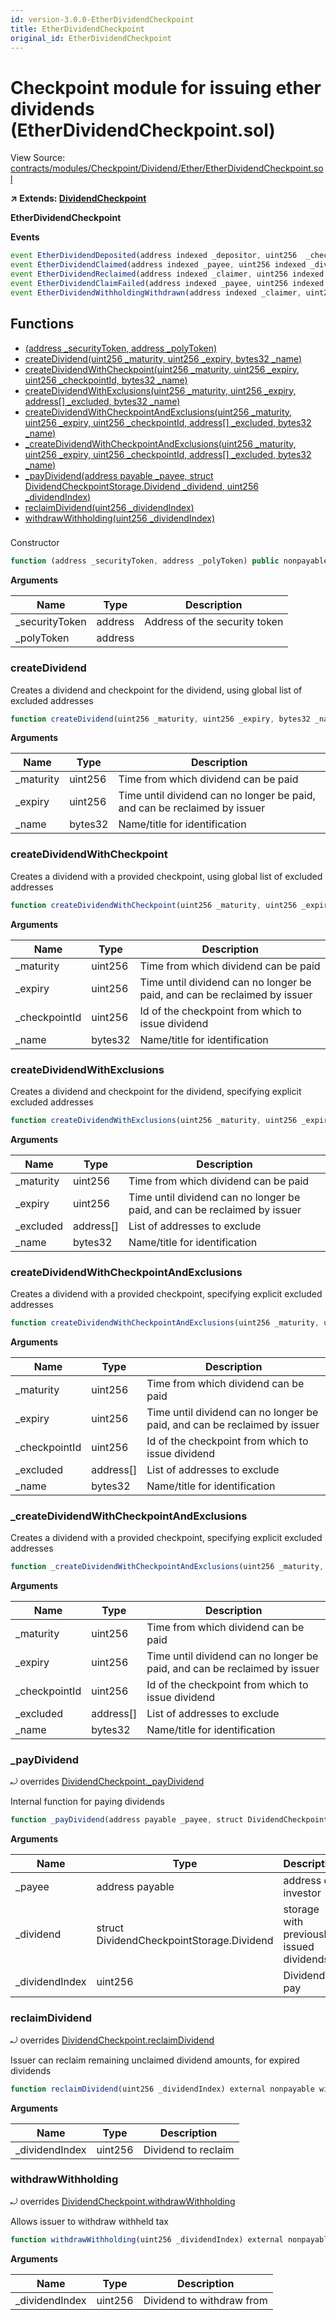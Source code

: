 ```yaml
---
id: version-3.0.0-EtherDividendCheckpoint
title: EtherDividendCheckpoint
original_id: EtherDividendCheckpoint
---
```


# Checkpoint module for issuing ether dividends (EtherDividendCheckpoint.sol)

View Source: [contracts/modules/Checkpoint/Dividend/Ether/EtherDividendCheckpoint.sol](../../../contracts/modules/Checkpoint/Dividend/Ether/EtherDividendCheckpoint.sol)

**↗ Extends: [DividendCheckpoint](DividendCheckpoint.md)**

**EtherDividendCheckpoint**

**Events**

```js
event EtherDividendDeposited(address indexed _depositor, uint256  _checkpointId, uint256  _maturity, uint256  _expiry, uint256  _amount, uint256  _totalSupply, uint256 indexed _dividendIndex, bytes32 indexed _name);
event EtherDividendClaimed(address indexed _payee, uint256 indexed _dividendIndex, uint256  _amount, uint256  _withheld);
event EtherDividendReclaimed(address indexed _claimer, uint256 indexed _dividendIndex, uint256  _claimedAmount);
event EtherDividendClaimFailed(address indexed _payee, uint256 indexed _dividendIndex, uint256  _amount, uint256  _withheld);
event EtherDividendWithholdingWithdrawn(address indexed _claimer, uint256 indexed _dividendIndex, uint256  _withheldAmount);
```

## Functions

- [(address _securityToken, address _polyToken)](#)
- [createDividend(uint256 _maturity, uint256 _expiry, bytes32 _name)](#createdividend)
- [createDividendWithCheckpoint(uint256 _maturity, uint256 _expiry, uint256 _checkpointId, bytes32 _name)](#createdividendwithcheckpoint)
- [createDividendWithExclusions(uint256 _maturity, uint256 _expiry, address[] _excluded, bytes32 _name)](#createdividendwithexclusions)
- [createDividendWithCheckpointAndExclusions(uint256 _maturity, uint256 _expiry, uint256 _checkpointId, address[] _excluded, bytes32 _name)](#createdividendwithcheckpointandexclusions)
- [_createDividendWithCheckpointAndExclusions(uint256 _maturity, uint256 _expiry, uint256 _checkpointId, address[] _excluded, bytes32 _name)](#_createdividendwithcheckpointandexclusions)
- [_payDividend(address payable _payee, struct DividendCheckpointStorage.Dividend _dividend, uint256 _dividendIndex)](#_paydividend)
- [reclaimDividend(uint256 _dividendIndex)](#reclaimdividend)
- [withdrawWithholding(uint256 _dividendIndex)](#withdrawwithholding)

### 

Constructor

```js
function (address _securityToken, address _polyToken) public nonpayable Module 
```

**Arguments**

| Name        | Type           | Description  |
| ------------- |------------- | -----|
| _securityToken | address | Address of the security token | 
| _polyToken | address |  | 

### createDividend

Creates a dividend and checkpoint for the dividend, using global list of excluded addresses

```js
function createDividend(uint256 _maturity, uint256 _expiry, bytes32 _name) external payable withPerm 
```

**Arguments**

| Name        | Type           | Description  |
| ------------- |------------- | -----|
| _maturity | uint256 | Time from which dividend can be paid | 
| _expiry | uint256 | Time until dividend can no longer be paid, and can be reclaimed by issuer | 
| _name | bytes32 | Name/title for identification | 

### createDividendWithCheckpoint

Creates a dividend with a provided checkpoint, using global list of excluded addresses

```js
function createDividendWithCheckpoint(uint256 _maturity, uint256 _expiry, uint256 _checkpointId, bytes32 _name) external payable withPerm 
```

**Arguments**

| Name        | Type           | Description  |
| ------------- |------------- | -----|
| _maturity | uint256 | Time from which dividend can be paid | 
| _expiry | uint256 | Time until dividend can no longer be paid, and can be reclaimed by issuer | 
| _checkpointId | uint256 | Id of the checkpoint from which to issue dividend | 
| _name | bytes32 | Name/title for identification | 

### createDividendWithExclusions

Creates a dividend and checkpoint for the dividend, specifying explicit excluded addresses

```js
function createDividendWithExclusions(uint256 _maturity, uint256 _expiry, address[] _excluded, bytes32 _name) public payable withPerm 
```

**Arguments**

| Name        | Type           | Description  |
| ------------- |------------- | -----|
| _maturity | uint256 | Time from which dividend can be paid | 
| _expiry | uint256 | Time until dividend can no longer be paid, and can be reclaimed by issuer | 
| _excluded | address[] | List of addresses to exclude | 
| _name | bytes32 | Name/title for identification | 

### createDividendWithCheckpointAndExclusions

Creates a dividend with a provided checkpoint, specifying explicit excluded addresses

```js
function createDividendWithCheckpointAndExclusions(uint256 _maturity, uint256 _expiry, uint256 _checkpointId, address[] _excluded, bytes32 _name) public payable withPerm 
```

**Arguments**

| Name        | Type           | Description  |
| ------------- |------------- | -----|
| _maturity | uint256 | Time from which dividend can be paid | 
| _expiry | uint256 | Time until dividend can no longer be paid, and can be reclaimed by issuer | 
| _checkpointId | uint256 | Id of the checkpoint from which to issue dividend | 
| _excluded | address[] | List of addresses to exclude | 
| _name | bytes32 | Name/title for identification | 

### _createDividendWithCheckpointAndExclusions

Creates a dividend with a provided checkpoint, specifying explicit excluded addresses

```js
function _createDividendWithCheckpointAndExclusions(uint256 _maturity, uint256 _expiry, uint256 _checkpointId, address[] _excluded, bytes32 _name) internal nonpayable
```

**Arguments**

| Name        | Type           | Description  |
| ------------- |------------- | -----|
| _maturity | uint256 | Time from which dividend can be paid | 
| _expiry | uint256 | Time until dividend can no longer be paid, and can be reclaimed by issuer | 
| _checkpointId | uint256 | Id of the checkpoint from which to issue dividend | 
| _excluded | address[] | List of addresses to exclude | 
| _name | bytes32 | Name/title for identification | 

### _payDividend

⤾ overrides [DividendCheckpoint._payDividend](DividendCheckpoint.md#_paydividend)

Internal function for paying dividends

```js
function _payDividend(address payable _payee, struct DividendCheckpointStorage.Dividend _dividend, uint256 _dividendIndex) internal nonpayable
```

**Arguments**

| Name        | Type           | Description  |
| ------------- |------------- | -----|
| _payee | address payable | address of investor | 
| _dividend | struct DividendCheckpointStorage.Dividend | storage with previously issued dividends | 
| _dividendIndex | uint256 | Dividend to pay | 

### reclaimDividend

⤾ overrides [DividendCheckpoint.reclaimDividend](DividendCheckpoint.md#reclaimdividend)

Issuer can reclaim remaining unclaimed dividend amounts, for expired dividends

```js
function reclaimDividend(uint256 _dividendIndex) external nonpayable withPerm 
```

**Arguments**

| Name        | Type           | Description  |
| ------------- |------------- | -----|
| _dividendIndex | uint256 | Dividend to reclaim | 

### withdrawWithholding

⤾ overrides [DividendCheckpoint.withdrawWithholding](DividendCheckpoint.md#withdrawwithholding)

Allows issuer to withdraw withheld tax

```js
function withdrawWithholding(uint256 _dividendIndex) external nonpayable withPerm 
```

**Arguments**

| Name        | Type           | Description  |
| ------------- |------------- | -----|
| _dividendIndex | uint256 | Dividend to withdraw from | 

